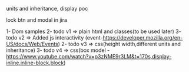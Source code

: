 units and inheritance, display poc

lock btn and modal in jira



1- Dom samples
2- todo v1 => plain html and classes(to be used later)
3- todo v2 => Added js interactivity (event-https://developer.mozilla.org/en-US/docs/Web/Events)
2- todo v3 => css(height width,different units and inheritance)
3- todo v4 => css(box model - https://www.youtube.com/watch?v=p3zNME9r3LM&t=170s,display-inline,inline-block,block)